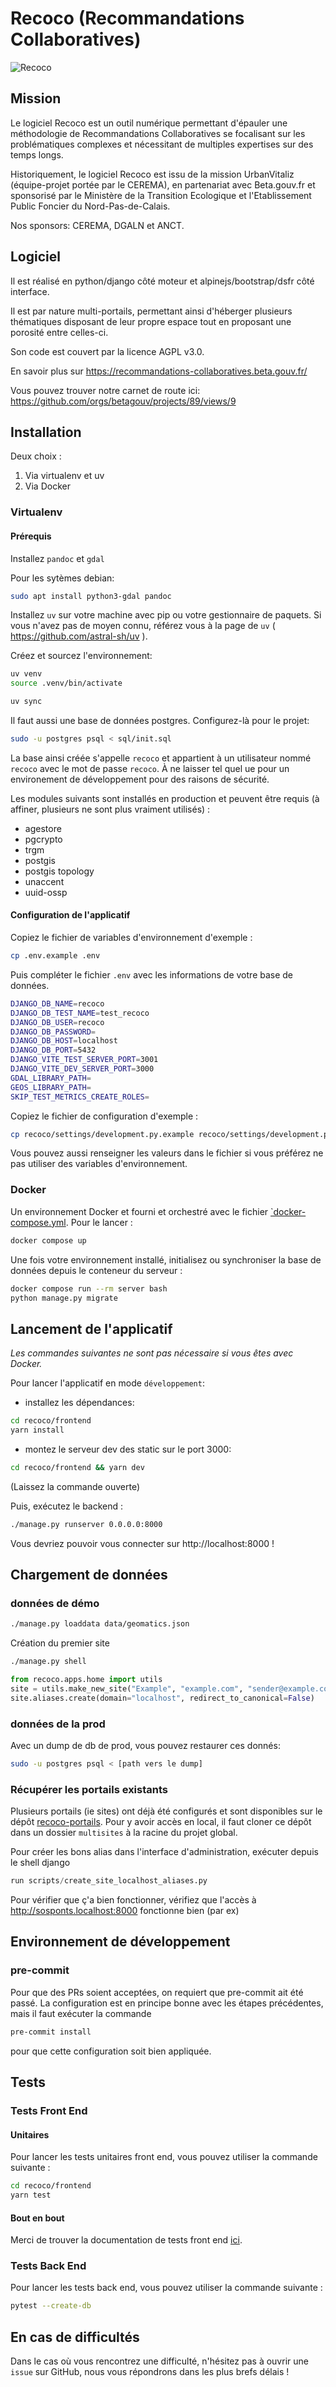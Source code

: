 # Recoco (Recommandations Collaboratives)

![Recoco](logo.png)

## Mission

Le logiciel Recoco est un outil numérique permettant d'épauler une méthodologie de
Recommandations Collaboratives se focalisant sur les problématiques complexes et nécessitant
de multiples expertises sur des temps longs.

Historiquement, le logiciel Recoco est issu de la mission UrbanVitaliz (équipe-projet portée
par le CEREMA), en partenariat avec Beta.gouv.fr et sponsorisé par le Ministère
de la Transition Ecologique et l'Etablissement Public Foncier du
Nord-Pas-de-Calais.

Nos sponsors: CEREMA, DGALN et ANCT.

## Logiciel

Il est réalisé en python/django côté moteur et alpinejs/bootstrap/dsfr côté interface.

Il est par nature multi-portails, permettant ainsi d'héberger plusieurs
thématiques disposant de leur propre espace tout en proposant une porosité entre
celles-ci.

Son code est couvert par la licence AGPL v3.0.

En savoir plus sur https://recommandations-collaboratives.beta.gouv.fr/

Vous pouvez trouver notre carnet de route ici: https://github.com/orgs/betagouv/projects/89/views/9

## Installation

Deux choix :

1.  Via virtualenv et uv
2.  Via Docker

### Virtualenv

#### Prérequis

Installez `pandoc` et `gdal`

Pour les sytèmes debian:

```sh
sudo apt install python3-gdal pandoc
```

Installez `uv` sur votre machine avec pip ou votre gestionnaire de paquets. Si vous n'avez pas de moyen connu, référez vous à la page de `uv` ( https://github.com/astral-sh/uv ).

Créez et sourcez l'environnement:

```sh
uv venv
source .venv/bin/activate
```

```sh
uv sync
```

Il faut aussi une base de données postgres. Configurez-là pour le projet:
```sh
sudo -u postgres psql < sql/init.sql
```
La base ainsi créée s'appelle `recoco` et appartient à un utilisateur nommé `recoco` avec le mot de passe `recoco`. À ne laisser tel quel ue pour un environement de développement pour des raisons de sécurité.

Les modules suivants sont installés en production et peuvent être requis (à affiner, plusieurs ne sont plus vraiment utilisés) :
* agestore
* pgcrypto
* trgm
* postgis
* postgis topology
* unaccent
* uuid-ossp

#### Configuration de l'applicatif

Copiez le fichier de variables d'environnement d'exemple :

```sh
cp .env.example .env
```

Puis compléter le fichier `.env` avec les informations de votre base de données.

```bash
DJANGO_DB_NAME=recoco
DJANGO_DB_TEST_NAME=test_recoco
DJANGO_DB_USER=recoco
DJANGO_DB_PASSWORD=
DJANGO_DB_HOST=localhost
DJANGO_DB_PORT=5432
DJANGO_VITE_TEST_SERVER_PORT=3001
DJANGO_VITE_DEV_SERVER_PORT=3000
GDAL_LIBRARY_PATH=
GEOS_LIBRARY_PATH=
SKIP_TEST_METRICS_CREATE_ROLES=
```

Copiez le fichier de configuration d'exemple :

```sh
cp recoco/settings/development.py.example recoco/settings/development.py
```

Vous pouvez aussi renseigner les valeurs dans le fichier si vous préférez ne pas utiliser des variables d'environnement.

### Docker

Un environnement Docker et fourni et orchestré avec le fichier
[`docker-compose.yml](./docker-compose.yml). Pour le lancer :

```sh
docker compose up
```

Une fois votre environnement installé, initialisez ou synchroniser la
base de données depuis le conteneur du serveur :

```sh
docker compose run --rm server bash
python manage.py migrate
```

## Lancement de l'applicatif

_Les commandes suivantes ne sont pas nécessaire si vous êtes avec Docker._

Pour lancer l'applicatif en mode `développement`:

- installez les dépendances:

```sh
cd recoco/frontend
yarn install
```

- montez le serveur dev des static sur le port 3000:

```sh
cd recoco/frontend && yarn dev
```

(Laissez la commande ouverte)

Puis, exécutez le backend :

```sh
./manage.py runserver 0.0.0.0:8000
```

Vous devriez pouvoir vous connecter sur http://localhost:8000 !

## Chargement de données

### données de démo

```bash
./manage.py loaddata data/geomatics.json
```

Création du premier site

```bash
./manage.py shell
```

```python
from recoco.apps.home import utils
site = utils.make_new_site("Example", "example.com", "sender@example.com", "Sender", "noreply@example.com", "postal adress")
site.aliases.create(domain="localhost", redirect_to_canonical=False)
```

### données de la prod

Avec un dump de db de prod, vous pouvez restaurer ces donnés:

```bash
sudo -u postgres psql < [path vers le dump]
```


### Récupérer les portails existants
Plusieurs portails (ie sites) ont déjà été configurés et sont disponibles sur le dépôt [recoco-portails](https://github.com/betagouv/recoco-portails). Pour y avoir accès en local, il faut cloner ce dépôt dans un dossier `multisites` à la racine du projet global.

Pour créer les bons alias dans l'interface d'administration, exécuter depuis le shell django

```python
run scripts/create_site_localhost_aliases.py
```
Pour vérifier que ç'a bien fonctionner, vérifiez que l'accès à http://sosponts.localhost:8000 fonctionne bien (par ex)

## Environnement de développement

### pre-commit

Pour que des PRs soient acceptées, on requiert que pre-commit ait été passé. La configuration est en principe bonne avec les étapes précédentes, mais il faut exécuter la commande
```bash
pre-commit install
```
pour que cette configuration soit bien appliquée.

## Tests

### Tests Front End

#### Unitaires

Pour lancer les tests unitaires front end, vous pouvez utiliser la commande suivante :

```sh
cd recoco/frontend
yarn test
```

#### Bout en bout

Merci de trouver la documentation de tests front end [ici](./frontend_tests/README.md).

### Tests Back End

Pour lancer les tests back end, vous pouvez utiliser la commande suivante :

```sh
pytest --create-db
```

## En cas de difficultés

Dans le cas où vous rencontrez une difficulté, n'hésitez pas à ouvrir une `issue` sur
GitHub, nous vous répondrons dans les plus brefs délais !

